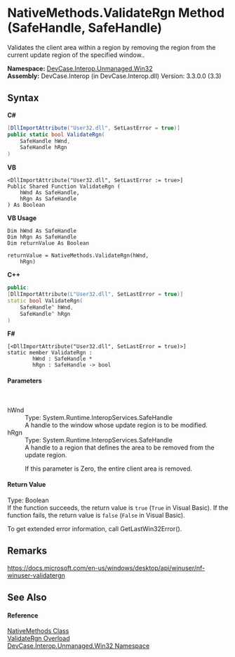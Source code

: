 # NativeMethods.ValidateRgn Method (SafeHandle, SafeHandle)
 

Validates the client area within a region by removing the region from the current update region of the specified window..

**Namespace:**&nbsp;<a href="N_DevCase_Interop_Unmanaged_Win32">DevCase.Interop.Unmanaged.Win32</a><br />**Assembly:**&nbsp;DevCase.Interop (in DevCase.Interop.dll) Version: 3.3.0.0 (3.3)

## Syntax

**C#**<br />
``` C#
[DllImportAttribute("User32.dll", SetLastError = true)]
public static bool ValidateRgn(
	SafeHandle hWnd,
	SafeHandle hRgn
)
```

**VB**<br />
``` VB
<DllImportAttribute("User32.dll", SetLastError := true>]
Public Shared Function ValidateRgn ( 
	hWnd As SafeHandle,
	hRgn As SafeHandle
) As Boolean
```

**VB Usage**<br />
``` VB Usage
Dim hWnd As SafeHandle
Dim hRgn As SafeHandle
Dim returnValue As Boolean

returnValue = NativeMethods.ValidateRgn(hWnd, 
	hRgn)
```

**C++**<br />
``` C++
public:
[DllImportAttribute(L"User32.dll", SetLastError = true)]
static bool ValidateRgn(
	SafeHandle^ hWnd, 
	SafeHandle^ hRgn
)
```

**F#**<br />
``` F#
[<DllImportAttribute("User32.dll", SetLastError = true)>]
static member ValidateRgn : 
        hWnd : SafeHandle * 
        hRgn : SafeHandle -> bool 

```


#### Parameters
&nbsp;<dl><dt>hWnd</dt><dd>Type: System.Runtime.InteropServices.SafeHandle<br />A handle to the window whose update region is to be modified.</dd><dt>hRgn</dt><dd>Type: System.Runtime.InteropServices.SafeHandle<br />A handle to a region that defines the area to be removed from the update region. 

 If this parameter is Zero, the entire client area is removed.</dd></dl>

#### Return Value
Type: Boolean<br />If the function succeeds, the return value is `true` (`True` in Visual Basic). If the function fails, the return value is `false` (`False` in Visual Basic). 

 To get extended error information, call GetLastWin32Error().

## Remarks
<a href="https://docs.microsoft.com/en-us/windows/desktop/api/winuser/nf-winuser-validatergn" target="_blank">https://docs.microsoft.com/en-us/windows/desktop/api/winuser/nf-winuser-validatergn</a>

## See Also


#### Reference
<a href="T_DevCase_Interop_Unmanaged_Win32_NativeMethods">NativeMethods Class</a><br /><a href="Overload_DevCase_Interop_Unmanaged_Win32_NativeMethods_ValidateRgn">ValidateRgn Overload</a><br /><a href="N_DevCase_Interop_Unmanaged_Win32">DevCase.Interop.Unmanaged.Win32 Namespace</a><br />